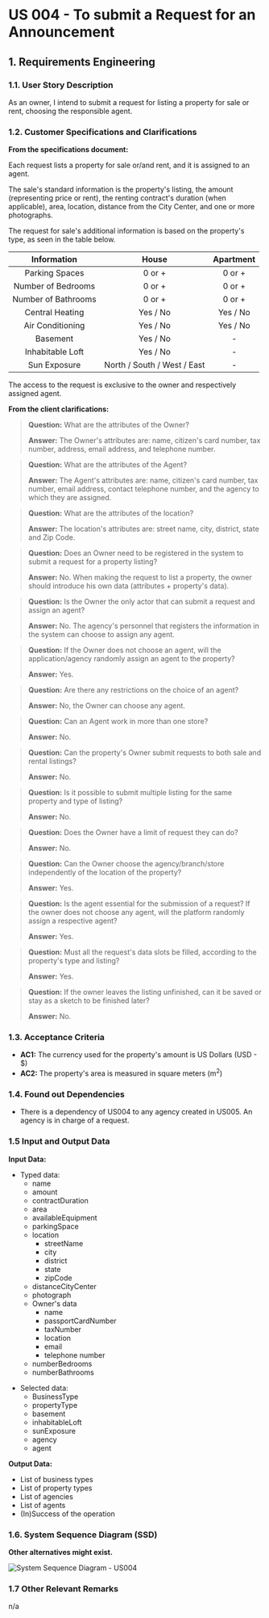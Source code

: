# US 004 - To submit a Request for an Announcement

## 1. Requirements Engineering

### 1.1. User Story Description

As an owner, I intend to submit a request for listing a property for sale or rent, choosing the responsible agent.

### 1.2. Customer Specifications and Clarifications

**From the specifications document:**

Each request lists a property for sale or/and rent, and it is assigned to an agent.

The sale's standard information is the property's listing, the amount (representing price or rent), the renting contract's duration (when
applicable),
area, location, distance from the City Center, and one or more photographs.

The request for sale's additional information is based on the property's type, as seen in the table below.

|     Information     |            House            | Apartment |
|:-------------------:|:---------------------------:|:---------:|
|   Parking Spaces    |           0 or +            |  0 or +   |
| Number of Bedrooms  |           0 or +            |  0 or +   |
| Number of Bathrooms |           0 or +            |  0 or +   |
|   Central Heating   |          Yes / No           | Yes / No  |
|  Air Conditioning   |          Yes / No           | Yes / No  |
|      Basement       |          Yes / No           |     -     |
|  Inhabitable Loft   |          Yes / No           |     -     |
|    Sun Exposure     | North / South / West / East |     -     |

The access to the request is exclusive to the owner and respectively assigned agent.

**From the client clarifications:**

> **Question:** What are the attributes of the Owner?
>
> **Answer:**  The Owner's attributes are: name, citizen's card number, tax number, address, email address, and
> telephone number.


> **Question:** What are the attributes of the Agent?
>
> **Answer:**  The Agent's attributes are: name, citizen's card number, tax number, email address, contact telephone
> number, and the agency to which they are assigned.


> **Question:** What are the attributes of the location?
>
> **Answer:**  The location's attributes are: street name, city, district, state and Zip Code.


> **Question:** Does an Owner need to be registered in the system to submit a request for a property listing?
>
> **Answer:**  No. When making the request to list a property, the owner should introduce his own data (attributes +
> property's data).


> **Question:** Is the Owner the only actor that can submit a request and assign an agent?
>
> **Answer:**  No. The agency's personnel that registers the information in the system can choose to assign any agent.


> **Question:** If the Owner does not choose an agent, will the application/agency randomly assign an agent to the
> property?
>
> **Answer:**  Yes.


> **Question:** Are there any restrictions on the choice of an agent?
>
> **Answer:**  No, the Owner can choose any agent.


> **Question:** Can an Agent work in more than one store?
>
> **Answer:** No.


> **Question:** Can the property's Owner submit requests to both sale and rental listings?
>
> **Answer:** No.


> **Question:** Is it possible to submit multiple listing for the same property and type of listing?
>
> **Answer:** No.


> **Question:** Does the Owner have a limit of request they can do?
>
> **Answer:** No.


> **Question:** Can the Owner choose the agency/branch/store independently of the location of the property?
>
> **Answer:** Yes.


> **Question:** Is the agent essential for the submission of a request? If the owner does not choose any agent, will the
> platform randomly assign a respective agent?
>
> **Answer:** Yes.


> **Question:** Must all the request's data slots be filled, according to the property's type and listing?
>
> **Answer:** Yes.


> **Question:** If the owner leaves the listing unfinished, can it be saved or stay as a sketch to be finished later?
>
> **Answer:** No.

### 1.3. Acceptance Criteria

* **AC1:** The currency used for the property's amount is US Dollars (USD - $)
* **AC2:** The property's area is measured in square meters (m<sup>2</sup>)

### 1.4. Found out Dependencies

* There is a dependency of US004 to any agency created in US005. An agency is in charge of a request.

### 1.5 Input and Output Data

**Input Data:**
<p>

* Typed data:
    * name
    * amount
    * contractDuration
    * area
    * availableEquipment
    * parkingSpace
    * location
        * streetName
        * city
        * district
        * state
        * zipCode
    * distanceCityCenter
    * photograph
    * Owner's data
        * name
        * passportCardNumber
        * taxNumber
        * location
        * email
        * telephone number
    * numberBedrooms
    * numberBathrooms

</p>
<p>

* Selected data:
    * BusinessType
    * propertyType
    * basement
    * inhabitableLoft
    * sunExposure
    * agency
    * agent

</p>

**Output Data:**

* List of business types
* List of property types
* List of agencies
* List of agents
* (In)Success of the operation

### 1.6. System Sequence Diagram (SSD)

**Other alternatives might exist.**

![System Sequence Diagram - US004](svg/us004-system-sequence-diagram.svg)

### 1.7 Other Relevant Remarks

n/a